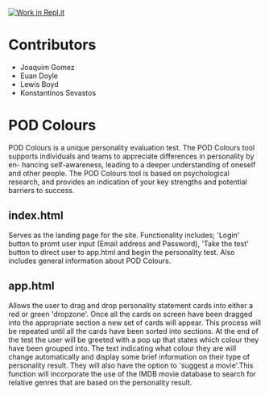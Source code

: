 [![Work in Repl.it](https://classroom.github.com/assets/work-in-replit-14baed9a392b3a25080506f3b7b6d57f295ec2978f6f33ec97e36a161684cbe9.svg)](https://classroom.github.com/online_ide?assignment_repo_id=301411&assignment_repo_type=GroupAssignmentRepo)

# Contributors
- Joaquim Gomez
- Euan Doyle
- Lewis Boyd
- Konstantinos Sevastos
# POD Colours
POD Colours is a unique personality evaluation test. 
The POD Colours tool supports individuals and teams to appreciate differences in personality by en- hancing self-awareness, leading to a deeper understanding of oneself and other people.
The POD Colours tool is based on psychological research, and provides an indication of your key strengths and potential barriers to success.

## index.html
Serves as the landing page for the site. Functionality includes; 'Login' button to promt user input (Email address and Password), 'Take the test' button to direct user to app.html and begin the personality test. Also includes general information about POD Colours.

## app.html
Allows the user to drag and drop personality statement cards into either a red or green 'dropzone'. Once all the cards on screen have been dragged into the appropriate section a new set of cards will appear. This process will be repeated until all the cards have been sorted into sections. 
At the end of the test the user will be greeted with a pop up that states which colour they have been grouped into. The text indicating what colour they are will change automatically and display some brief information on their type of personality result. They will also have the option to 'suggest a movie'.This function will incorporate the use of the IMDB movie database to search for relative genres that are based on the personality result. 
